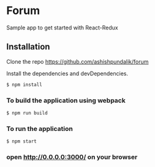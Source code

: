 # Forum
Sample app to get started with React-Redux

## Installation

Clone the repo https://github.com/ashishpundalik/forum

Install the dependencies and devDependencies.
```sh
$ npm install
```

### To build the application using webpack
```sh
$ npm run build
```

### To run the application
```sh
$ npm start
```

### open http://0.0.0.0:3000/ on your browser
